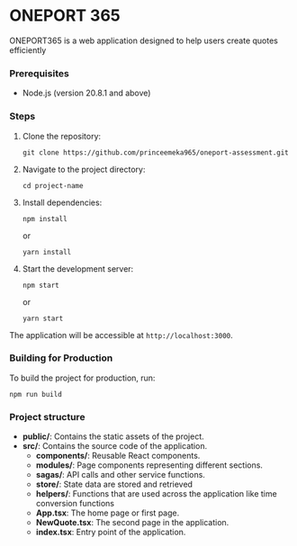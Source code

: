 # ONEPORT 365

ONEPORT365 is a web application designed to help users create quotes efficiently

### Prerequisites
- Node.js (version 20.8.1 and above)

### Steps
1. Clone the repository:
    ```
    git clone https://github.com/princeemeka965/oneport-assessment.git
    ```
2. Navigate to the project directory:
    ```
    cd project-name
    ```
3. Install dependencies:
    ```
    npm install
    ```
   or
    ```
    yarn install
    ```
4. Start the development server:
    ```
    npm start
    ```
   or
    ```
    yarn start
    ```

The application will be accessible at `http://localhost:3000`.

### Building for Production
To build the project for production, run:
```
npm run build
```

### Project structure

- **public/**: Contains the static assets of the project.
- **src/**: Contains the source code of the application.
  - **components/**: Reusable React components.
  - **modules/**: Page components representing different sections.
  - **sagas/**: API calls and other service functions.
  - **store/**: State data are stored and retrieved
  - **helpers/**: Functions that are used across the application like time conversion functions
  - **App.tsx**: The home page or first page.
  - **NewQuote.tsx**: The second page in the application.
  - **index.tsx**: Entry point of the application.

